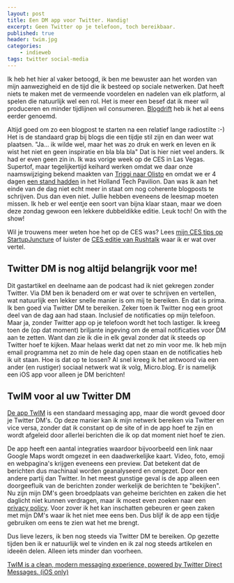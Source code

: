 ```yaml
---
layout: post
title: Een DM app voor Twitter. Handig!
excerpt: Geen Twitter op je telefoon, toch bereikbaar.
published: true
header: twim.jpg
categories: 
    - indieweb
tags: twitter social-media
---
```

Ik heb het hier al vaker betoogd, ik ben me bewuster aan het worden van mijn aanwezigheid en de tijd die ik besteed op sociale netwerken. Dat heeft niets te maken met de vermeende voordelen en nadelen van elk platform, al spelen die natuurlijk wel een rol. Het is meer een besef dat ik meer wil produceren en minder tijdlijnen wil consumeren. [Blogdrift][1] heb ik het al eens eerder genoemd.

Altijd goed om zo een blogpost te starten na een relatief lange radiostilte :-) Het is de standaard grap bij blogs die een tijdje stil zijn en dan weer wat plaatsen. "Ja... ik wilde wel, maar het was zo druk en werk en leven en ik wist het niet en geen inspiratie en bla bla bla"
Dat is hier niet veel anders. Ik had er even geen zin in. Ik was vorige week op de CES in Las Vegas. Supertof, maar tegelijkertijd keihard werken omdat we daar onze naamswijziging bekend maakten van [Triggi naar Olisto][2] en omdat we er 4 dagen [een stand hadden][3] in het Holland Tech Pavilion. Dan was ik aan het einde van de dag niet echt meer in staat om nog coherente blogposts te schrijven. Dus dan even niet. Jullie hebben eveneens de leesmap moeten missen. Ik heb er wel eentje een soort van bijna klaar staan, maar we doen deze zondag gewoon een lekkere dubbeldikke editie. Leuk toch! On with the show!

Wil je trouwens meer weten hoe het op de CES was? Lees [mijn CES tips op StartupJuncture][4] of luister de [CES editie van Rushtalk][5] waar ik er wat over vertel.

## Twitter DM is nog altijd belangrijk voor me!
Dit gastartikel en deelname aan de podcast had ik niet gekregen zonder Twitter. Via DM ben ik benaderd om er wat over te schrijven en vertellen, wat natuurlijk een lekker snelle manier is om mij te bereiken. En dat is prima. Ik ben goed via Twitter DM te bereiken. Zeker toen ik Twitter nog een groot deel van de dag aan had staan. Inclusief de notificaties op mijn telefoon. Maar ja, zonder Twitter app op je telefoon wordt het toch lastiger. Ik kreeg toen de (op dat moment) briljante ingeving om de email notificaties voor DM aan te zetten. Want dan zie ik die in elk geval zonder dat ik steeds op Twitter hoef te kijken. Maar helaas werkt dat net zo min voor me. Ik heb mijn email programma net zo min de hele dag open staan en de notificaties heb ik uit staan. Hoe is dat op te lossen? Al snel kreeg ik het antwoord via een ander (en rustiger) sociaal netwerk wat ik volg, Micro.blog. Er is namelijk een iOS app voor alleen je DM berichten!

## TwIM voor al uw Twitter DM
[De app TwIM][6] is een standaard messaging app, maar die wordt gevoed door je Twitter DM's. Op deze manier kan ik mijn netwerk bereiken via Twitter en vice versa, zonder dat ik constant op de site of in de app hoef te zijn en wordt afgeleid door allerlei berichten die ik op dat moment niet hoef te zien. 

De app heeft een aantal integraties waardoor bijvoorbeeld een link naar Google Maps wordt omgezet in een daadwerkelijke kaart. Video, foto, emoji en webpagina's krijgen eveneens een preview. Dat betekent dat de berichten dus machinaal worden geanalyseerd en omgezet. Door een andere partij dan Twitter. In het meest gunstige geval is de app alleen een doorgeefluik van de berichten zonder werkelijk de berichten te "bekijken". Nu zijn mijn DM's geen broedplaats van geheime berichten en zaken die het daglicht niet kunnen verdragen, maar ik moest even zoeken naar een [privacy policy][7]. Voor zover ik het kan inschatten gebeuren er geen zaken met mijn DM's waar ik het niet mee eens ben. Dus blijf ik de app een tijdje gebruiken om eens te zien wat het me brengt. 

Dus lieve lezers, ik ben nog steeds via Twitter DM te bereiken. Op gezette tijden ben ik er natuurlijk wel te vinden en ik zal nog steeds artikelen en ideeën delen. Alleen iets minder dan voorheen. 

[TwIM is a clean, modern messaging experience, powered by Twitter Direct Messages. (iOS only)][8]

[1]:	/blogdrift
[2]:	https://olisto.com/triggi-nu-olisto/
[3]:	https://startupjuncture.com/2018/01/17/guestpost-ces-insightful-advice-from-former-triggi-now-olistos-frank-meeuwsen/
[4]:	https://startupjuncture.com/2018/01/17/guestpost-ces-insightful-advice-from-former-triggi-now-olistos-frank-meeuwsen/
[5]:	http://numrush.nl/2018/01/17/luister-naar-rush-talk-spraakassistenten-en-robothonden-op-ces-2018/
[6]:	https://projectdent.com/twim-5d620694bc15
[7]:	https://projectdent.com/twim-privacy-policy-10b3bbf5d9cf
[8]:	https://itunes.apple.com/us/app/id1130675664?mt=8